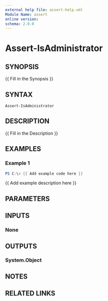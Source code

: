 ```yaml
---
external help file: assert-help.xml
Module Name: assert
online version:
schema: 2.0.0
---
```


# Assert-IsAdministrator

## SYNOPSIS
{{ Fill in the Synopsis }}

## SYNTAX

```
Assert-IsAdministrator
```

## DESCRIPTION
{{ Fill in the Description }}

## EXAMPLES

### Example 1
```powershell
PS C:\> {{ Add example code here }}
```

{{ Add example description here }}

## PARAMETERS

## INPUTS

### None

## OUTPUTS

### System.Object
## NOTES

## RELATED LINKS
